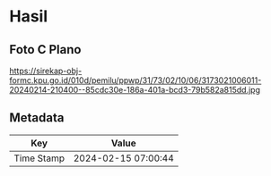 # Hasil

## Foto C Plano

https://sirekap-obj-formc.kpu.go.id/010d/pemilu/ppwp/31/73/02/10/06/3173021006011-20240214-210400--85cdc30e-186a-401a-bcd3-79b582a815dd.jpg


## Metadata

| Key        | Value               |
| ---------- | ------------------- |
| Time Stamp | 2024-02-15 07:00:44 |



